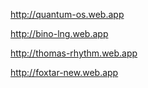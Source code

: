 http://quantum-os.web.app

http://bino-lng.web.app

http://thomas-rhythm.web.app

http://foxtar-new.web.app

